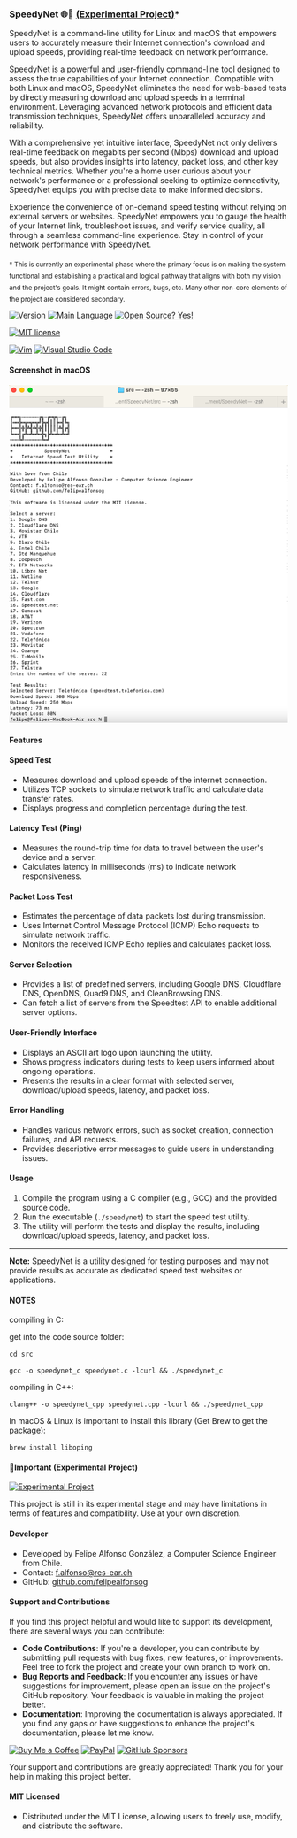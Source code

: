### SpeedyNet 🌐🔗 [(Experimental Project)](#important-experimental-project)*

SpeedyNet is a command-line utility for Linux and macOS that empowers users to accurately measure their Internet connection's download and upload speeds, providing real-time feedback on network performance.

SpeedyNet is a powerful and user-friendly command-line tool designed to assess the true capabilities of your Internet connection. Compatible with both Linux and macOS, SpeedyNet eliminates the need for web-based tests by directly measuring download and upload speeds in a terminal environment. Leveraging advanced network protocols and efficient data transmission techniques, SpeedyNet offers unparalleled accuracy and reliability.

With a comprehensive yet intuitive interface, SpeedyNet not only delivers real-time feedback on megabits per second (Mbps) download and upload speeds, but also provides insights into latency, packet loss, and other key technical metrics. Whether you're a home user curious about your network's performance or a professional seeking to optimize connectivity, SpeedyNet equips you with precise data to make informed decisions.

Experience the convenience of on-demand speed testing without relying on external servers or websites. SpeedyNet empowers you to gauge the health of your Internet link, troubleshoot issues, and verify service quality, all through a seamless command-line experience. Stay in control of your network performance with SpeedyNet.

<sub>* This is currently an experimental phase where the primary focus is on making the system functional and establishing a practical and logical pathway that aligns with both my vision and the project's goals. It might contain errors, bugs, etc. Many other non-core elements of the project are considered secondary.</sub>

![Version](https://img.shields.io/github/release/felipealfonsog/SpeedyNet.svg?style=flat&color=blue)
![Main Language](https://img.shields.io/github/languages/top/felipealfonsog/SpeedyNet.svg?style=flat&color=blue)
[![Open Source? Yes!](https://badgen.net/badge/Open%20Source%20%3F/Yes%21/blue?icon=github)](https://github.com/Naereen/badges/)

[![MIT license](https://img.shields.io/badge/License-MIT-blue.svg)](https://lbesson.mit-license.org/)
<!--
[![GPL license](https://img.shields.io/badge/License-GPL-blue.svg)](http://perso.crans.org/besson/LICENSE.html)
-->

[![Vim](https://img.shields.io/badge/--019733?logo=vim)](https://www.vim.org/)
[![Visual Studio Code](https://img.shields.io/badge/--007ACC?logo=visual%20studio%20code&logoColor=ffffff)](https://code.visualstudio.com/)

#### Screenshot in macOS
![Screenshot](images/sshot-macos.png)

#### Features

#### Speed Test
- Measures download and upload speeds of the internet connection.
- Utilizes TCP sockets to simulate network traffic and calculate data transfer rates.
- Displays progress and completion percentage during the test.

#### Latency Test (Ping)
- Measures the round-trip time for data to travel between the user's device and a server.
- Calculates latency in milliseconds (ms) to indicate network responsiveness.

#### Packet Loss Test
- Estimates the percentage of data packets lost during transmission.
- Uses Internet Control Message Protocol (ICMP) Echo requests to simulate network traffic.
- Monitors the received ICMP Echo replies and calculates packet loss.

#### Server Selection
- Provides a list of predefined servers, including Google DNS, Cloudflare DNS, OpenDNS, Quad9 DNS, and CleanBrowsing DNS.
- Can fetch a list of servers from the Speedtest API to enable additional server options.

#### User-Friendly Interface
- Displays an ASCII art logo upon launching the utility.
- Shows progress indicators during tests to keep users informed about ongoing operations.
- Presents the results in a clear format with selected server, download/upload speeds, latency, and packet loss.

#### Error Handling
- Handles various network errors, such as socket creation, connection failures, and API requests.
- Provides descriptive error messages to guide users in understanding issues.

#### Usage

1. Compile the program using a C compiler (e.g., GCC) and the provided source code.
2. Run the executable (`./speedynet`) to start the speed test utility.
3. The utility will perform the tests and display the results, including download/upload speeds, latency, and packet loss.

---

**Note:** SpeedyNet is a utility designed for testing purposes and may not provide results as accurate as dedicated speed test websites or applications.
#### NOTES

compiling in C:

get into the code source folder: 

```
cd src
```

```
gcc -o speedynet_c speedynet.c -lcurl && ./speedynet_c
```

compiling in C++:

```
clang++ -o speedynet_cpp speedynet.cpp -lcurl && ./speedynet_cpp
```

In macOS & Linux is important to install this library (Get Brew to get the package): 

```
brew install liboping
```

#### 📝Important (Experimental Project)

[![Experimental Project](https://img.shields.io/badge/Project-Type%3A%20Experimental-blueviolet)](#)

<p>This project is still in its experimental stage and may have limitations in terms of features and compatibility. Use at your own discretion.</p>

#### Developer
- Developed by Felipe Alfonso González, a Computer Science Engineer from Chile.
- Contact: f.alfonso@res-ear.ch
- GitHub: [github.com/felipealfonsog](https://github.com/felipealfonsog)

#### Support and Contributions

If you find this project helpful and would like to support its development, there are several ways you can contribute:

- **Code Contributions**: If you're a developer, you can contribute by submitting pull requests with bug fixes, new features, or improvements. Feel free to fork the project and create your own branch to work on.
- **Bug Reports and Feedback**: If you encounter any issues or have suggestions for improvement, please open an issue on the project's GitHub repository. Your feedback is valuable in making the project better.
- **Documentation**: Improving the documentation is always appreciated. If you find any gaps or have suggestions to enhance the project's documentation, please let me know.

[![Buy Me a Coffee](https://img.shields.io/badge/Buy%20Me%20a%20Coffee-%E2%98%95-FFDD00?style=flat-square&logo=buy-me-a-coffee&logoColor=black)](https://www.buymeacoffee.com/felipealfonsog)
[![PayPal](https://img.shields.io/badge/Donate%20with-PayPal-00457C?style=flat-square&logo=paypal&logoColor=white)](https://www.paypal.com/felipealfonsog)
[![GitHub Sponsors](https://img.shields.io/badge/Sponsor%20me%20on-GitHub-%23EA4AAA?style=flat-square&logo=github-sponsors&logoColor=white)](https://github.com/sponsors/felipealfonsog)

Your support and contributions are greatly appreciated! Thank you for your help in making this project better.


#### MIT Licensed
- Distributed under the MIT License, allowing users to freely use, modify, and distribute the software.




